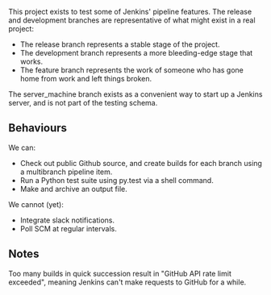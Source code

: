 This project exists to test some of Jenkins' pipeline features. The release and
development branches are representative of what might exist in a real project:

 - The release branch represents a stable stage of the project.
 - The development branch represents a more bleeding-edge stage that works.
 - The feature branch represents the work of someone who has gone home from
   work and left things broken.

The server_machine branch exists as a convenient way to start up a Jenkins
server, and is not part of the testing schema.

Behaviours
----------

We can:

 - Check out public Github source, and create builds for each branch using a
   multibranch pipeline item.
 - Run a Python test suite using py.test via a shell command.
 - Make and archive an output file.

We cannot (yet):

 - Integrate slack notifications.
 - Poll SCM at regular intervals.

Notes
-----

Too many builds in quick succession result in "GitHub API rate limit exceeded",
meaning Jenkins can't make requests to GitHub for a while.